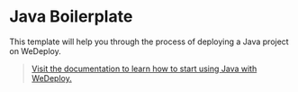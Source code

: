 # Java Boilerplate

This template will help you through the process of deploying a Java project on WeDeploy.

> [Visit the documentation to learn how to start using Java with WeDeploy.](https://ui-wedeploy.wedeploy.io/docs/deploy/deploying-java.html)